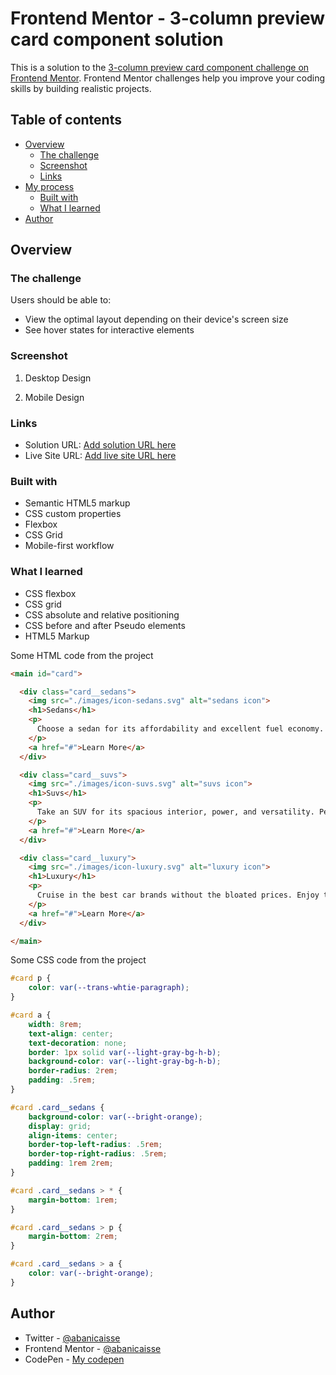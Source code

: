 # Frontend Mentor - 3-column preview card component solution

This is a solution to the [3-column preview card component challenge on Frontend Mentor](https://www.frontendmentor.io/challenges/3column-preview-card-component-pH92eAR2-). Frontend Mentor challenges help you improve your coding skills by building realistic projects. 

## Table of contents

- [Overview](#overview)
  - [The challenge](#the-challenge)
  - [Screenshot](#screenshot)
  - [Links](#links)
- [My process](#my-process)
  - [Built with](#built-with)
  - [What I learned](#what-i-learned)
- [Author](#author)

## Overview

### The challenge

Users should be able to:

- View the optimal layout depending on their device's screen size
- See hover states for interactive elements

### Screenshot
1. Desktop Design


1. Mobile Design

### Links

- Solution URL: [Add solution URL here](https://your-solution-url.com)
- Live Site URL: [Add live site URL here](https://your-live-site-url.com)


### Built with

- Semantic HTML5 markup
- CSS custom properties
- Flexbox
- CSS Grid
- Mobile-first workflow

### What I learned
- CSS flexbox
- CSS grid
- CSS absolute and relative positioning
- CSS before and after Pseudo elements
- HTML5 Markup


Some HTML code from the project
```html
<main id="card">

  <div class="card__sedans">
    <img src="./images/icon-sedans.svg" alt="sedans icon">
    <h1>Sedans</h1>
    <p>  
      Choose a sedan for its affordability and excellent fuel economy. Ideal for cruising in the city or on your next road trip.
    </p>
    <a href="#">Learn More</a>
  </div>

  <div class="card__suvs">
    <img src="./images/icon-suvs.svg" alt="suvs icon">
    <h1>Suvs</h1>
    <p>
      Take an SUV for its spacious interior, power, and versatility. Perfect for your next family vacation and off-road adventures.
    </p>
    <a href="#">Learn More</a>
  </div>

  <div class="card__luxury">
    <img src="./images/icon-luxury.svg" alt="luxury icon">
    <h1>Luxury</h1>
    <p>
      Cruise in the best car brands without the bloated prices. Enjoy the enhanced comfort of a luxury rental and arrive in style.
    </p>
    <a href="#">Learn More</a>
  </div>

</main>
```
Some CSS code from the project
```css
#card p {
    color: var(--trans-whtie-paragraph);
}

#card a {
    width: 8rem;
    text-align: center;
    text-decoration: none;
    border: 1px solid var(--light-gray-bg-h-b);
    background-color: var(--light-gray-bg-h-b);
    border-radius: 2rem;
    padding: .5rem;
}

#card .card__sedans {
    background-color: var(--bright-orange);
    display: grid;
    align-items: center;
    border-top-left-radius: .5rem;
    border-top-right-radius: .5rem;
    padding: 1rem 2rem;
}

#card .card__sedans > * {
    margin-bottom: 1rem;
}

#card .card__sedans > p {
    margin-bottom: 2rem;
}

#card .card__sedans > a {
    color: var(--bright-orange);
}
```

## Author

- Twitter - [@abanicaisse](https://www.twitter.com/abanicaisse)
- Frontend Mentor - [@abanicaisse](https://www.frontendmentor.io/profile/abanicaisse)
- CodePen - [My codepen](https://www.codepen.io/Nicaisse)
